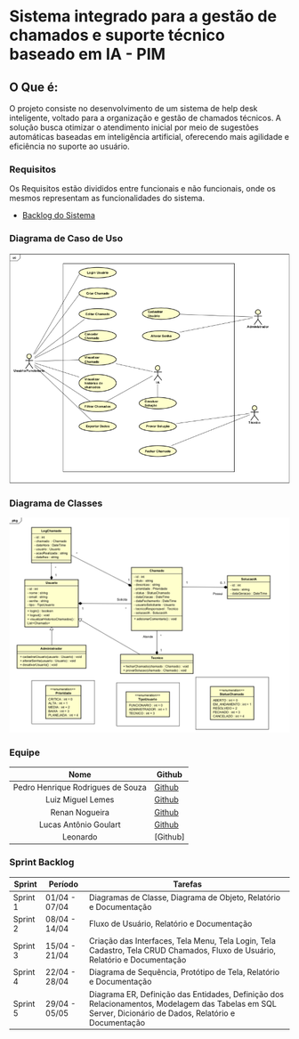 # Sistema integrado para a gestão de chamados e suporte técnico baseado em IA - PIM 


## O Que é:
O projeto consiste no desenvolvimento de um sistema de help desk inteligente, voltado para a organização e gestão de chamados técnicos. A solução busca otimizar o atendimento inicial por meio de sugestões automáticas baseadas em inteligência artificial, oferecendo mais agilidade e eficiência no suporte ao usuário.


### Requisitos
Os Requisitos estão divididos entre funcionais e não funcionais, onde os mesmos representam as funcionalidades do sistema.

- [Backlog do Sistema](Backlog.md)
    
### Diagrama de Caso de Uso
[![Diagrama de Caso de Uso](https://github.com/PedroRSouza0/PIM3/blob/main/Caso_De_Uso.png?raw=true)](https://github.com/PedroRSouza0/PIM3/blob/main/DiagramaProjeto.asta)

### Diagrama de Classes
![Diagrama de Classes](https://github.com/PedroRSouza0/PIM3/blob/main/diagramaclasses.png)


### Equipe

| Nome | Github |
|:------:|--------|
| Pedro Henrique Rodrigues de Souza | [Github](https://github.com/PedroRSouza0) | - Product Owner
| Luiz Miguel Lemes | [Github](https://github.com/manopassaro) | - Scrum Master 
| Renan Nogueira | [Github](https://github.com/renanrnk) | - Dev Team
| Lucas Antônio Goulart | [Github](https://github.com/LucasAntonioGS) | - Dev Team
| Leonardo | [Github] | - Dev Team


### Sprint Backlog

| Sprint    | Período           | Tarefas                                                                                                  |
|-----------|-------------------|----------------------------------------------------------------------------------------------------------|
| Sprint 1  | 01/04 - 07/04      | Diagramas de Classe, Diagrama de Objeto, Relatório e Documentação                                       |
| Sprint 2  | 08/04 - 14/04      | Fluxo de Usuário, Relatório e Documentação   |         
| Sprint 3  | 15/04 - 21/04      | Criação das Interfaces, Tela Menu, Tela Login, Tela Cadastro, Tela CRUD Chamados, Fluxo de Usuário, Relatório e Documentação |
| Sprint 4  | 22/04 - 28/04      | Diagrama de Sequência, Protótipo de Tela, Relatório e Documentação |
| Sprint 5  | 29/04 - 05/05      | Diagrama ER, Definição das Entidades, Definição dos Relacionamentos, Modelagem das Tabelas em SQL Server, Dicionário de Dados, Relatório e Documentação   |  
